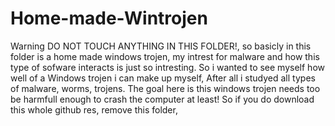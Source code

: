 # Home-made-Wintrojen
Warning DO NOT TOUCH ANYTHING IN THIS FOLDER!, so basicly in this folder is a home made windows trojen, my intrest for malware and how this type of sofware interacts is just so intresting. So i wanted to see myself how well of a Windows trojen i can make up myself, After all i studyed all types of malware, worms, trojens. The goal here is this windows trojen needs too be harmfull enough to crash the computer at least! So if you do download this whole github res, remove this folder,
